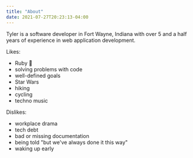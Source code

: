 ```yaml
---
title: "About"
date: 2021-07-27T20:23:13-04:00
---
```


Tyler is a software developer in Fort Wayne, Indiana with over 5 and a half years of experience in web application development.

Likes:
* Ruby 💎
* solving problems with code
* well-defined goals
* Star Wars
* hiking
* cycling
* techno music

Dislikes:
* workplace drama
* tech debt
* bad or missing documentation
* being told "but we've always done it this way"
* waking up early
